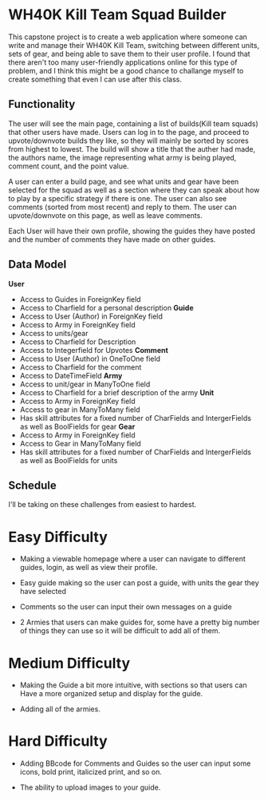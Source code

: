 
# WH40K Kill Team Squad Builder

This capstone project is to create a web application where someone can write and manage their WH40K Kill Team, switching between different units, sets of gear, and being able to save them to their user profile. I found that there aren't too many user-friendly applications online for this type of problem, and I think this might be a good chance to challange myself to create something that even I can use after this class.

## Functionality

The user will see the main page, containing a list of builds(Kill team squads) that other users have made. Users can log in to the page, and proceed to upvote/downvote builds they like, so they will mainly be sorted by scores from highest to lowest. The build will show a title that the auther had made, the authors name, the image representing what army is being played, comment count, and the point value.

A user can enter a build page, and see what units and gear have been selected for the squad as well as a section where they can speak about how to play by a specific strategy if there is one. The user can also see comments (sorted from most recent) and reply to them. The user can upvote/downvote on this page, as well as leave comments.

Each User will have their own profile, showing the guides they have posted and the number of comments they have made on other guides.

## Data Model

**User**
- Access to Guides in ForeignKey field
- Access to Charfield for a personal description
**Guide**
- Access to User (Author) in ForeignKey field
- Access to Army in ForeignKey field
- Access to units/gear
- Access to Charfield for Description
- Access to Integerfield for Upvotes
**Comment**
- Access to User (Author) in OneToOne field
- Access to Charfield for the comment
- Access to DateTimeField
**Army**
- Access to unit/gear in ManyToOne field
- Access to Charfield for a brief description of the army
**Unit**
- Access to Army in ForeignKey field
- Access to gear in ManyToMany field
- Has skill attributes for a fixed number of CharFields and IntergerFields as well as BoolFields for gear
**Gear**
- Access to Army in ForeignKey field
- Access to Gear in ManyToMany field
- Has skill attributes for a fixed number of CharFields and IntergerFields as well as BoolFields for units

## Schedule

I'll be taking on these challenges from easiest to hardest.

# Easy Difficulty

- Making a viewable homepage where a user can navigate to different guides, login, as well as view their profile.

- Easy guide making so the user can post a guide, with units the gear they have selected

- Comments so the user can input their own messages on a guide

- 2 Armies that users can make guides for, some have a pretty big number of things they can use so it will be difficult to add all of them.

# Medium Difficulty

- Making the Guide a bit more intuitive, with sections so that users can Have a more organized setup and display for the guide.

- Adding all of the armies.

# Hard Difficulty

- Adding BBcode for Comments and Guides so the user can input some icons, bold print, italicized print, and so on.

- The ability to upload images to your guide.
